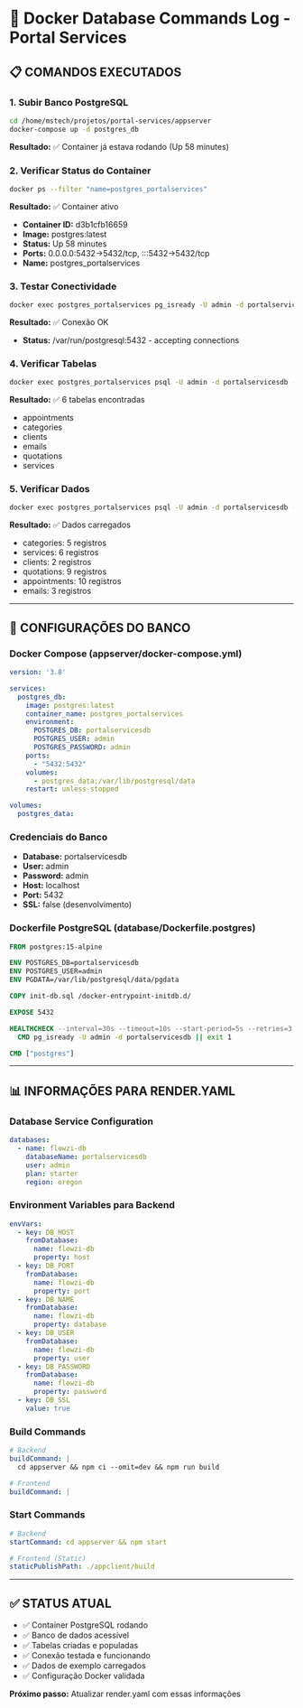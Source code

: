 # 🐳 Docker Database Commands Log - Portal Services

## 📋 **COMANDOS EXECUTADOS**

### **1. Subir Banco PostgreSQL**
```bash
cd /home/mstech/projetos/portal-services/appserver
docker-compose up -d postgres_db
```
**Resultado:** ✅ Container já estava rodando (Up 58 minutes)

### **2. Verificar Status do Container**
```bash
docker ps --filter "name=postgres_portalservices"
```
**Resultado:** ✅ Container ativo
- **Container ID:** d3b1cfb16659
- **Image:** postgres:latest
- **Status:** Up 58 minutes
- **Ports:** 0.0.0.0:5432->5432/tcp, :::5432->5432/tcp
- **Name:** postgres_portalservices

### **3. Testar Conectividade**
```bash
docker exec postgres_portalservices pg_isready -U admin -d portalservicesdb
```
**Resultado:** ✅ Conexão OK
- **Status:** /var/run/postgresql:5432 - accepting connections

### **4. Verificar Tabelas**
```bash
docker exec postgres_portalservices psql -U admin -d portalservicesdb -c "\dt"
```
**Resultado:** ✅ 6 tabelas encontradas
- appointments
- categories
- clients
- emails
- quotations
- services

### **5. Verificar Dados**
```bash
docker exec postgres_portalservices psql -U admin -d portalservicesdb -c "SELECT 'categories' as tabela, COUNT(*) as registros FROM categories UNION ALL SELECT 'services' as tabela, COUNT(*) as registros FROM services UNION ALL SELECT 'clients' as tabela, COUNT(*) as registros FROM clients UNION ALL SELECT 'quotations' as tabela, COUNT(*) as registros FROM quotations UNION ALL SELECT 'appointments' as tabela, COUNT(*) as registros FROM appointments UNION ALL SELECT 'emails' as tabela, COUNT(*) as registros FROM emails;"
```
**Resultado:** ✅ Dados carregados
- categories: 5 registros
- services: 6 registros
- clients: 2 registros
- quotations: 9 registros
- appointments: 10 registros
- emails: 3 registros

---

## 🔧 **CONFIGURAÇÕES DO BANCO**

### **Docker Compose (appserver/docker-compose.yml)**
```yaml
version: '3.8'

services:
  postgres_db:
    image: postgres:latest
    container_name: postgres_portalservices
    environment:
      POSTGRES_DB: portalservicesdb
      POSTGRES_USER: admin
      POSTGRES_PASSWORD: admin
    ports:
      - "5432:5432"
    volumes:
      - postgres_data:/var/lib/postgresql/data
    restart: unless-stopped

volumes:
  postgres_data:
```

### **Credenciais do Banco**
- **Database:** portalservicesdb
- **User:** admin
- **Password:** admin
- **Host:** localhost
- **Port:** 5432
- **SSL:** false (desenvolvimento)

### **Dockerfile PostgreSQL (database/Dockerfile.postgres)**
```dockerfile
FROM postgres:15-alpine

ENV POSTGRES_DB=portalservicesdb
ENV POSTGRES_USER=admin
ENV PGDATA=/var/lib/postgresql/data/pgdata

COPY init-db.sql /docker-entrypoint-initdb.d/

EXPOSE 5432

HEALTHCHECK --interval=30s --timeout=10s --start-period=5s --retries=3 \
  CMD pg_isready -U admin -d portalservicesdb || exit 1

CMD ["postgres"]
```

---

## 📊 **INFORMAÇÕES PARA RENDER.YAML**

### **Database Service Configuration**
```yaml
databases:
  - name: flowzi-db
    databaseName: portalservicesdb
    user: admin
    plan: starter
    region: oregon
```

### **Environment Variables para Backend**
```yaml
envVars:
  - key: DB_HOST
    fromDatabase:
      name: flowzi-db
      property: host
  - key: DB_PORT
    fromDatabase:
      name: flowzi-db
      property: port
  - key: DB_NAME
    fromDatabase:
      name: flowzi-db
      property: database
  - key: DB_USER
    fromDatabase:
      name: flowzi-db
      property: user
  - key: DB_PASSWORD
    fromDatabase:
      name: flowzi-db
      property: password
  - key: DB_SSL
    value: true
```

### **Build Commands**
```yaml
# Backend
buildCommand: |
  cd appserver && npm ci --omit=dev && npm run build

# Frontend  
buildCommand: |
```

### **Start Commands**
```yaml
# Backend
startCommand: cd appserver && npm start

# Frontend (Static)
staticPublishPath: ./appclient/build
```

---

## ✅ **STATUS ATUAL**

- ✅ Container PostgreSQL rodando
- ✅ Banco de dados acessível
- ✅ Tabelas criadas e populadas
- ✅ Conexão testada e funcionando
- ✅ Dados de exemplo carregados
- ✅ Configuração Docker validada

**Próximo passo:** Atualizar render.yaml com essas informações
